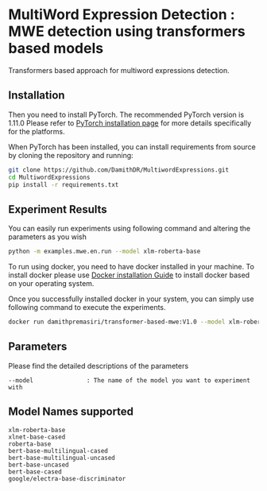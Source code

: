 
# MultiWord Expression Detection : MWE detection using transformers based models
Transformers based approach for multiword expressions detection.

## Installation
Then you need to install PyTorch. The recommended PyTorch version is 1.11.0
Please refer to [PyTorch installation page](https://pytorch.org/get-started/locally/#start-locally) for more details specifically for the platforms.

When PyTorch has been installed, you can install requirements from source by cloning the repository and running:

```bash
git clone https://github.com/DamithDR/MultiwordExpressions.git
cd MultiwordExpressions
pip install -r requirements.txt
```

## Experiment Results
You can easily run experiments using following command and altering the parameters as you wish

```bash
python -m examples.mwe.en.run --model xlm-roberta-base
```

To run using docker, you need to have docker installed in your machine. To install docker please use [Docker installation Guide](https://docs.docker.com/get-docker/) to install docker based on your operating system.

Once you successfully installed docker in your system, you can simply use following command to execute the experiments.
```bash
docker run damithpremasiri/transformer-based-mwe:V1.0 --model xlm-roberta-base
```

## Parameters
Please find the detailed descriptions of the parameters
```text
--model               : The name of the model you want to experiment with
```

## Model Names supported
```text
xlm-roberta-base
xlnet-base-cased
roberta-base
bert-base-multilingual-cased
bert-base-multilingual-uncased
bert-base-uncased
bert-base-cased
google/electra-base-discriminator
```

